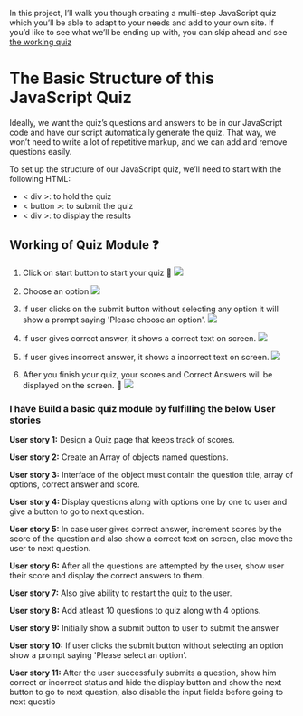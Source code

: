 In this project, I’ll walk you though creating a multi-step JavaScript quiz which you’ll be able to adapt to your needs and add to your own site. If you’d like to see what we’ll be ending up with, you can skip ahead and see [the working quiz](https://adishisood.github.io/Quiz-Module/)

# The Basic Structure of this JavaScript Quiz
Ideally, we want the quiz’s questions and answers to be in our JavaScript code and have our script automatically generate the quiz. That way, we won’t need to write a lot of repetitive markup, and we can add and remove questions easily.

To set up the structure of our JavaScript quiz, we’ll need to start with the following HTML:

- < div >: to hold the quiz
- < button >: to submit the quiz
- < div >: to display the results


## Working of Quiz Module ❓
1) Click on start button to start your quiz 🏁
![](Screengrabs/StartQuiz.png)

2) Choose an option
![](Screengrabs/ChooseOption.png)

3) If user clicks on the submit button without selecting any option it will show a prompt saying 'Please choose an option'.
![](Screengrabs/ALert.png)

4) If user gives correct answer, it shows a correct text on screen.
![](Screengrabs/CorrectAnswer.png)

5) If user gives incorrect answer, it shows a incorrect text on screen.
![](Screengrabs/IncorrectAnswer.png)

6) After you finish your quiz, your scores and Correct Answers will be displayed on the screen. 💯
![](Screengrabs/QuizResult.png)


### I have Build a basic quiz module by fulfilling the below User stories

**User story 1:** Design a Quiz page that keeps track of scores.

**User story 2:** Create an Array of objects named questions.

**User story 3:** Interface of the object must contain the question title, array of options, correct answer and score.

**User story 4:** Display questions along with options one by one to user and give a button to go to next question.

**User story 5:** In case user gives correct answer, increment scores by the score of the question and also show a correct text on screen, else move the user to next question.

**User story 6:** After all the questions are attempted by the user, show user their score and display the correct answers to them.

**User story 7:** Also give ability to restart the quiz to the user.

**User story 8:** Add atleast 10 questions to quiz along with 4 options.

**User story 9:** Initially show a submit button to user to submit the answer

**User story 10:** If user clicks the submit button without selecting an option show a prompt saying 'Please select an option'.

**User story 11:** After the user successfully submits a question, show him correct or incorrect status and hide the display button and show the next button to go to next question, also disable the input fields before going to next questio
